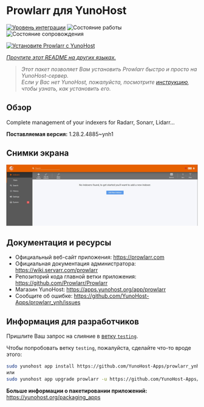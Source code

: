 <!--
Важно: этот README был автоматически сгенерирован <https://github.com/YunoHost/apps/tree/master/tools/readme_generator>
Он НЕ ДОЛЖЕН редактироваться вручную.
-->

# Prowlarr для YunoHost

[![Уровень интеграции](https://apps.yunohost.org/badge/integration/prowlarr)](https://ci-apps.yunohost.org/ci/apps/prowlarr/)
![Состояние работы](https://apps.yunohost.org/badge/state/prowlarr)
![Состояние сопровождения](https://apps.yunohost.org/badge/maintained/prowlarr)

[![Установите Prowlarr с YunoHost](https://install-app.yunohost.org/install-with-yunohost.svg)](https://install-app.yunohost.org/?app=prowlarr)

*[Прочтите этот README на других языках.](./ALL_README.md)*

> *Этот пакет позволяет Вам установить Prowlarr быстро и просто на YunoHost-сервер.*  
> *Если у Вас нет YunoHost, пожалуйста, посмотрите [инструкцию](https://yunohost.org/install), чтобы узнать, как установить его.*

## Обзор

Complete management of your indexers for Radarr, Sonarr, Lidarr...

**Поставляемая версия:** 1.28.2.4885~ynh1

## Снимки экрана

![Снимок экрана Prowlarr](./doc/screenshots/screenshot.jpg)

## Документация и ресурсы

- Официальный веб-сайт приложения: <https://prowlarr.com>
- Официальная документация администратора: <https://wiki.servarr.com/prowlarr>
- Репозиторий кода главной ветки приложения: <https://github.com/Prowlarr/Prowlarr>
- Магазин YunoHost: <https://apps.yunohost.org/app/prowlarr>
- Сообщите об ошибке: <https://github.com/YunoHost-Apps/prowlarr_ynh/issues>

## Информация для разработчиков

Пришлите Ваш запрос на слияние в [ветку `testing`](https://github.com/YunoHost-Apps/prowlarr_ynh/tree/testing).

Чтобы попробовать ветку `testing`, пожалуйста, сделайте что-то вроде этого:

```bash
sudo yunohost app install https://github.com/YunoHost-Apps/prowlarr_ynh/tree/testing --debug
или
sudo yunohost app upgrade prowlarr -u https://github.com/YunoHost-Apps/prowlarr_ynh/tree/testing --debug
```

**Больше информации о пакетировании приложений:** <https://yunohost.org/packaging_apps>
